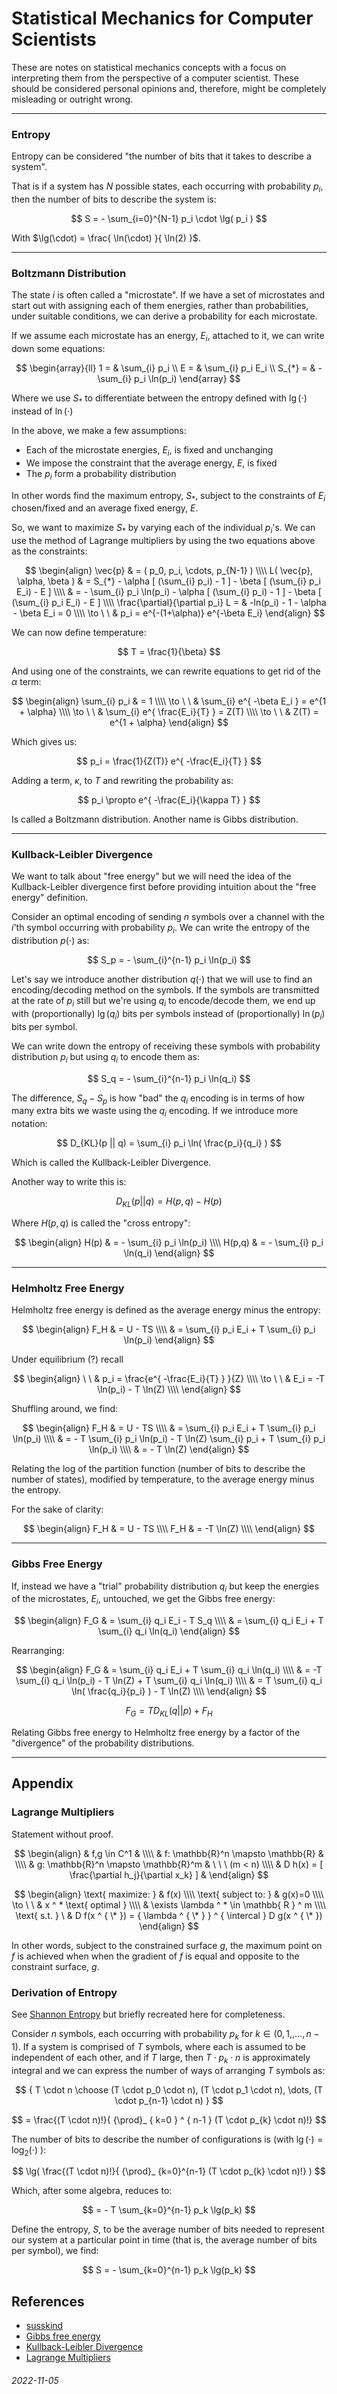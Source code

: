 Statistical Mechanics for Computer Scientists
===

These are notes on statistical mechanics concepts with a focus
on interpreting them from the perspective of a computer scientist.
These should be considered personal opinions and, therefore, might
be completely misleading or outright wrong.

---

### Entropy

Entropy can be considered "the number of bits that it takes to describe a system".

That is if a system has $N$ possible states, each occurring with probability $p_i$, then
the number of bits to describe the system is:

$$
S = - \sum_{i=0}^{N-1} p_i \cdot \lg( p_i )
$$

With $\lg(\cdot) = \frac{ \ln(\cdot) }{ \ln(2) }$.

---

### Boltzmann Distribution

The state $i$ is often called a "microstate".
If we have a set of microstates and start out with assigning each
of them energies, rather than probabilities, under suitable conditions,
we can derive a probability for each microstate.

If we assume each microstate has an energy, $E_i$, attached to it, we can
write down some equations:

$$
\begin{array}{ll}
1 = & \sum_{i} p_i \\
E = & \sum_{i} p_i E_i \\
S_{*} = & - \sum_{i} p_i \ln(p_i)
\end{array}
$$

Where we use $S_{*}$ to differentiate between the entropy defined with $\lg(\cdot)$ instead of $\ln(\cdot)$

In the above, we make a few assumptions:

* Each of the microstate energies, $E_i$, is fixed and unchanging
* We impose the constraint that the average energy, $E$, is fixed
* The $p_i$ form a probability distribution

In other words find the maximum entropy, $S_{*}$, subject to the constraints
of $E_i$ chosen/fixed and an average fixed energy, $E$.

So, we want to maximize $S_{*}$ by varying each of the individual $p_i$'s.
We can use the method of Lagrange multipliers by using the two equations above as the constraints:

$$
\begin{align}
\vec{p} & = ( p_0, p_i, \cdots, p_{N-1} ) \\\\
L( \vec{p}, \alpha, \beta ) & = S_{*} - \alpha [ (\sum_{i} p_i) - 1 ] - \beta [ (\sum_{i} p_i E_i) - E ] \\\\
 & = - \sum_{i} p_i \ln(p_i) - \alpha [ (\sum_{i} p_i) - 1 ] - \beta [ (\sum_{i} p_i E_i) - E ] \\\\
\frac{\partial}{\partial p_i} L = & -ln(p_i) - 1 - \alpha - \beta E_i = 0 \\\\
\to \ \ & p_i = e^{-(1+\alpha)} e^{-\beta E_i}
\end{align}
$$

We can now define temperature:

$$
T = \frac{1}{\beta}
$$

And using one of the constraints, we can rewrite equations to get rid of the $\alpha$ term:

$$
\begin{align}
\sum_{i} p_i & = 1  \\\\
\to \ \ & \sum_{i} e^{ -\beta E_i } = e^{1 + \alpha} \\\\
\to \ \ & \sum_{i} e^{ \frac{E_i}{T} } = Z(T) \\\\
\to \ \ & Z(T) = e^{1 + \alpha}
\end{align}
$$

Which gives us:

$$
p_i = \frac{1}{Z(T)} e^{ -\frac{E_i}{T} }
$$

Adding a term,  $\kappa$, to $T$ and rewriting the probability as:

$$
p_i \propto e^{ -\frac{E_i}{\kappa T} }
$$

Is called a Boltzmann distribution.
Another name is Gibbs distribution.

---

### Kullback-Leibler Divergence

We want to talk about "free energy" but we will need the idea of
the Kullback-Leibler divergence first before providing intuition about the "free energy"
definition.

Consider an optimal encoding of sending $n$ symbols over a channel with the $i$'th symbol
occurring with probability $p_i$.
We can write the entropy of the distribution $p(\cdot)$ as:

$$
S_p = - \sum_{i}^{n-1} p_i \ln(p_i)
$$

Let's say we introduce another distribution $q(\cdot)$ that we will use to find an encoding/decoding
method on the symbols.
If the symbols are transmitted at the rate of $p_i$ still but we're using $q_i$ to encode/decode them,
we end up with (proportionally) $\lg(q_i)$ bits per symbols instead of (proportionally) $\ln(p_i)$
bits per symbol.

We can write down the entropy of receiving these symbols with probability distribution $p_i$ but
using $q_i$ to encode them as:

$$
S_q = - \sum_{i}^{n-1} p_i \ln(q_i)
$$

The difference, $S_q - S_p$ is
how "bad" the $q_i$ encoding is in terms of how many extra bits we waste using the $q_i$ encoding.
If we introduce more notation:

$$
D_{KL}(p || q) = \sum_{i} p_i \ln( \frac{p_i}{q_i} )
$$

Which is called the Kullback-Leibler Divergence.

Another way to write this is:

$$
D_{KL}(p || q) = H(p,q) - H(p)
$$

Where $H(p,q)$ is called the "cross entropy":

$$
\begin{align}
H(p) & = - \sum_{i} p_i \ln(p_i) \\\\
H(p,q) & = - \sum_{i} p_i \ln(q_i)
\end{align}
$$

---

### Helmholtz Free Energy

Helmholtz free energy is defined as the average energy minus the entropy:

$$
\begin{align}
F_H & = U - TS \\\\
 & = \sum_{i} p_i E_i + T \sum_{i} p_i \ln(p_i)
\end{align}
$$

Under equilibrium (?) recall

$$
\begin{align}
\ \ & p_i  = \frac{e^{ -\frac{E_i}{T} } }{Z} \\\\
\to \ \ & E_i  = -T \ln(p_i) - T \ln(Z) \\\\
\end{align}
$$

Shuffling around, we find:

$$
\begin{align}
F_H & = U - TS \\\\
 & = \sum_{i} p_i E_i + T \sum_{i} p_i \ln(p_i) \\\\
 & = - T \sum_{i} p_i \ln(p_i) - T \ln(Z) \sum_{i} p_i + T \sum_{i} p_i \ln(p_i) \\\\
 & = - T \ln(Z)
\end{align}
$$

Relating the log of the partition function (number of bits to describe the number of states),
modified by temperature, to the average energy minus the entropy.

For the sake of clarity:

$$
\begin{align}
F_H & = U - TS \\\\
F_H & = -T \ln(Z) \\\\
\end{align}
$$

---

### Gibbs Free Energy

If, instead we have a "trial" probability distribution $q_i$ but keep the energies of the microstates, $E_i$,
untouched, we get the Gibbs free energy:

$$
\begin{align}
F_G & = \sum_{i} q_i E_i - T S_q \\\\
 & = \sum_{i} q_i E_i + T \sum_{i} q_i \ln(q_i)
\end{align}
$$

Rearranging:

$$
\begin{align}
 F_G & = \sum_{i} q_i E_i + T \sum_{i} q_i \ln(q_i) \\\\
 & = -T \sum_{i} q_i \ln(p_i) - T \ln(Z) + T \sum_{i} q_i \ln(q_i) \\\\
 & = T \sum_{i} q_i \ln( \frac{q_i}{p_i} ) - T \ln(Z) \\\\
\end{align}
$$

$$
 F_G = T D_{KL}( q || p ) + F_H
$$

Relating Gibbs free energy to Helmholtz free energy by a factor of
the "divergence" of the probability distributions.

---

Appendix
---

### Lagrange Multipliers

Statement without proof.


$$
\begin{align}
& f,g \in C^1 & \\\\
& f:  \mathbb{R}^n   \mapsto \mathbb{R} & \\\\
& g: \mathbb{R}^n  \mapsto \mathbb{R}^m & \ \ \ (m < n) \\\\
& D h(x) = [ \frac{\partial h_j}{\partial x_k} ] &
\end{align}
$$

$$
\begin{align}
\text{ maximize: } & f(x) \\\\
\text{ subject to: } & g(x)=0 \\\\
\to \ \  &  x ^ * \text{ optimal } \\\\
& \exists \lambda ^ * \in \mathbb{ R } ^ m \\\\
\text{ s.t. } \  & D f(x ^ { \* }) = { \lambda ^ { \* } } ^ { \intercal } D g(x ^ { \* })
\end{align}
$$

In other words, subject to the constrained surface $g$, the maximum point on $f$ is achieved when when
the gradient of $f$ is equal and opposite to the constraint surface, $g$.

### Derivation of Entropy

See [Shannon Entropy](./Shannon-Entropy.html) but briefly recreated here for completeness.

Consider $n$ symbols, each occurring with probability $p_k$ for $k \in (0,1,, \dots , n-1)$.
If a system is comprised of $T$ symbols, where each is assumed to be independent of each other,
and if $T$ large, then $T \cdot p_k \cdot n$ is approximately integral and we can express
the number of ways of arranging $T$ symbols as:

$$
{ T \cdot n \choose (T \cdot p_0 \cdot n), (T \cdot p_1 \cdot n), \dots, (T \cdot p_{n-1} \cdot n) }
$$

$$
= \frac{(T \cdot n)!}{ {\prod}_ { k=0 } ^ { n-1 } (T \cdot p_{k} \cdot n)!}
$$

The number of bits to describe the number of configurations is (with $\lg(\cdot) = \log_2(\cdot)$ ):

$$
\lg( \frac{(T \cdot n)!}{ {\prod}_ {k=0}^{n-1} (T \cdot p_{k} \cdot n)!} )
$$

Which, after some algebra, reduces to:

$$
= - T \sum_{k=0}^{n-1} p_k \lg(p_k)
$$

Define the entropy, $S$, to be the average number of bits needed to represent our system at a particular
point in time (that is, the average number of bits per symbol), we find:

$$ S = - \sum_{k=0}^{n-1} p_k \lg(p_k) $$




References
---


* [susskind](https://www.youtube.com/watch?v=rhFkYjaM5kE&list=PL_IkS0viawhr3HcKH607rXbVqy28W_gB7&index=4)
* [Gibbs free energy](https://en.wikipedia.org/wiki/Gibbs_free_energy)
* [Kullback-Leibler Divergence](https://en.wikipedia.org/wiki/Kullback%E2%80%93Leibler_divergence)
* [Lagrange Multipliers](https://en.wikipedia.org/wiki/Lagrange_multiplier)

###### 2022-11-05
